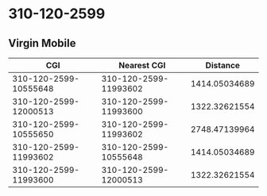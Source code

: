 # 310-120-2599
## Virgin Mobile


| CGI | Nearest CGI | Distance |
|-----|-------------|----------|
| 310-120-2599-10555648 | 310-120-2599-11993602 | 1414.05034689 |
| 310-120-2599-12000513 | 310-120-2599-11993600 | 1322.32621554 |
| 310-120-2599-10555650 | 310-120-2599-11993602 | 2748.47139964 |
| 310-120-2599-11993602 | 310-120-2599-10555648 | 1414.05034689 |
| 310-120-2599-11993600 | 310-120-2599-12000513 | 1322.32621554 |
